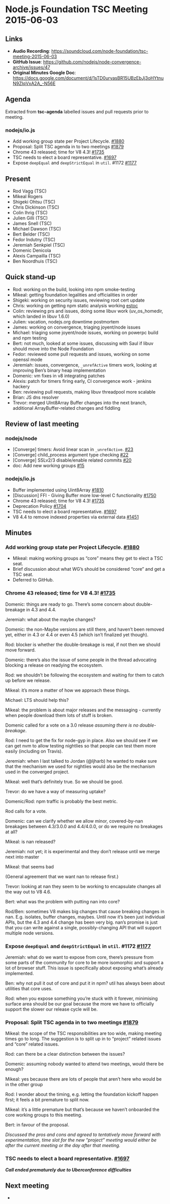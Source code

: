 # Node.js Foundation TSC Meeting 2015-06-03

## Links

* **Audio Recording**: https://soundcloud.com/node-foundation/tsc-meeting-2015-06-03
* **GitHub Issue**: https://github.com/nodejs/node-convergence-archive/issues/47
* **Original Minutes Google Doc**: https://docs.google.com/document/d/1sTD0uryasBR15UBzEbJj3oHYtnuN9ZIqVxA2A_-N56E

## Agenda

Extracted from **tsc-agenda** labelled issues and pull requests prior to meeting.

### nodejs/io.js

* Add working group state per Project Lifecycle. [#1880](https://github.com/nodejs/io.js/pull/1880)
* Proposal: Split TSC agenda in to two meetings [#1879](https://github.com/nodejs/io.js/issues/1879)
* Chrome 43 released; time for V8 4.3! [#1735](https://github.com/nodejs/io.js/issues/1735)
* TSC needs to elect a board representative. [#1697](https://github.com/nodejs/io.js/issues/1697)
* Expose `deepEqual` and `deepStrictEqual` in `util`. #1172 [#1177](https://github.com/nodejs/io.js/pull/1177)

## Present

* Rod Vagg (TSC)
* Mikeal Rogers
* Shigeki Ohtsu (TSC)
* Chris Dickinson (TSC)
* Colin Ihrig (TSC)
* Julien Gilli (TSC)
* James Snell (TSC)
* Michael Dawson (TSC)
* Bert Belder (TSC)
* Fedor Indutny (TSC)
* Jeremiah Senkpiel (TSC)
* Domenic Denicola
* Alexis Campailla (TSC)
* Ben Noordhuis (TSC)

## Quick stand-up

* Rod: working on the build, looking into npm smoke-testing
* Mikeal: getting foundation legalities and officialities in order
* Shigeki: working on security issues, reviewing root cert update
* Chris: working on getting npm static analysis working [estoc](https://github.com/chrisdickinson/estoc)
* Colin: reviewing prs and issues, doing some libuv work (uv_os_homedir, which landed in libuv 1.6.0)
* Julien: vacation, nodejs.org downtime postmortem
* James: working on convergence, triaging joyent/node issues
* Michael: triaging some joyent/node issues, working on powerpc build and npm testing
* Bert: not much, looked at some issues, discussing with Saul if libuv should move into the Node Foundation
* Fedor: reviewed some pull requests and issues, working on some openssl mode
* Jeremiah: issues, convergence, `_unrefActive` timers work, looking at improving Ben’s binary heap implementation
* Domenic: vm fixes in v8 integrating patches
* Alexis: patch for timers firing early, CI convergence work - jenkins hackery
* Ben: reviewing pull requests, making libuv threadpool more scalable
* Brian: JS dns resolver
* Trevor: merged UInt8Array Buffer changes into the next branch, additional ArrayBuffer-related changes and fiddling

## Review of last meeting

### nodejs/node

* \[Converge\] timers: Avoid linear scan in `_unrefActive`. [#23](https://github.com/nodejs/node/issues/23)
* \[Converge\] child_process argument type checking [#22](https://github.com/nodejs/node/issues/22)
* \[Converge\] SSLv2/3 disable/enable related commits [#20](https://github.com/nodejs/node/issues/20)
* doc: Add new working groups [#15](https://github.com/nodejs/node/pull/15)

### nodejs/io.js

* Buffer implemented using Uint8Array [#1810](https://github.com/nodejs/io.js/issues/1810)
* \[Discussion\] FFI - Giving Buffer more low-level C functionality [#1750](https://github.com/nodejs/io.js/pull/1750)
* Chrome 43 released; time for V8 4.3! [#1735](https://github.com/nodejs/io.js/issues/1735)
* Deprecation Policy [#1704](https://github.com/nodejs/io.js/issues/1704)
* TSC needs to elect a board representative. [#1697](https://github.com/nodejs/io.js/issues/1697)
* V8 4.4 to remove indexed properties via external data [#1451](https://github.com/nodejs/io.js/issues/1451)

## Minutes

### Add working group state per Project Lifecycle. [#1880](https://github.com/nodejs/io.js/pull/1880)

* Mikeal: making working groups as “core” means they get to elect a TSC seat.
* Brief discussion about what WG’s should be considered “core” and get a TSC seat.
* Deferred to GitHub.

### Chrome 43 released; time for V8 4.3! [#1735](https://github.com/nodejs/io.js/issues/1735)

Domenic: things are ready to go. There’s some concern about double-breakage in 4.3 and 4.4.

Jeremiah: what about the maybe changes?

Domenic: the non-Maybe versions are still there, and haven’t been removed yet, either in 4.3 or 4.4 or even 4.5 (which isn’t finalized yet though).

Rod: blocker is whether the double-breakage is real, if not then we should move forward.

Domenic: there’s also the issue of some people in the thread advocating blocking a release on readying the ecosystem.

Rod: we shouldn’t be following the ecosystem and waiting for them to catch up before we release.

Mikeal: it’s more a matter of how we approach these things.

Michael: LTS should help this?

Mikeal: the problem is about major releases and the messaging - currently when people download them lots of stuff is broken.

Domenic called for a vote on a 3.0 release _assuming there is no double-breakage_.

Rod: I need to get the fix for node-gyp in place. Also we should see if we can get nvm to allow testing nightlies so that people can test them more easily (including on Travis).

Jeremiah: when I last talked to Jordan (@ljharb) he wanted to make sure that the mechanism we used for nightlies would also be the mechanism used in the converged project.

Mikeal: well that’s definitely true. So we should be good.

Trevor: do we have a way of measuring uptake?

Domenic/Rod: npm traffic is probably the best metric.

Rod calls for a vote.

Domenic: can we clarify whether we allow minor, covered-by-nan breakages between 4.3/3.0.0 and 4.4/4.0.0, or do we require no breakages at all?

Mikeal: is nan released?

Jeremiah: not yet; it is experimental and they don’t release until we merge next into master

Mikeal: that seems bad

(General agreement that we want nan to release first.)

Trevor: looking at nan they seem to be working to encapsulate changes all the way out to V8 4.6.

Bert: what was the problem with putting nan into core?

Rod/Ben: sometimes V8 makes big changes that cause breaking changes in nan. E.g. isolates, buffer changes, maybes. Until now it’s been just individual APIs, but the 4.3 and 4.4 change has been very big. nan’s promise is just that you can write against a single, possibly-changing API that will support multiple node versions.

### Expose `deepEqual` and `deepStrictEqual` in `util`. #1172 [#1177](https://github.com/nodejs/io.js/pull/1177)

Jeremiah: what do we want to expose from core, there’s pressure from some parts of the community for core to be more isomorphic and support a lot of browser stuff. This issue is specifically about exposing what’s already implemented.

Ben: why not pull it out of core and put it in npm? util has always been about utilities that core uses.

Rod: when you expose something you’re stuck with it forever, minimising surface area should be our goal because the more we have to officially support the slower our release cycle will be.

### Proposal: Split TSC agenda in to two meetings [#1879](https://github.com/nodejs/io.js/issues/1879)

Mikeal: the scope of the TSC responsibilities are too wide, making meeting times go to long. The suggestion is to split up in to “project” related issues and “core” related issues.

Rod: can there be a clear distinction between the issues?

Domenic: assuming nobody wanted to attend two meetings, would there be enough?

Mikeal: yes because there are lots of people that aren’t here who would be in the other group

Rod: I wonder about the timing, e.g. letting the foundation kickoff happen first; it feels a bit premature to split now.

Mikeal: it’s a little premature but that’s because we haven’t onboarded the core working groups to this meeting.

Bert: in favour of the proposal.

_Discussed the pros and cons and agreed to tentatively move forward with experimentation, time slot for the new “project” meeting would either be after the current meeting or the day after that meeting._

### TSC needs to elect a board representative. [#1697](https://github.com/nodejs/io.js/issues/1697)

***Call ended prematurely due to Uberconference difficulties***

## Next meeting

*
